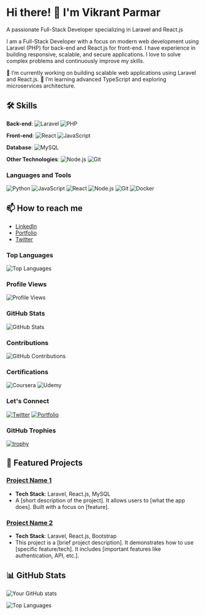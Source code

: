 # Hi there! 👋 I'm Vikrant Parmar
A passionate Full-Stack Developer specializing in Laravel and React.js

I am a Full-Stack Developer with a focus on modern web development using Laravel (PHP) for back-end and React.js for front-end. I have experience in building responsive, scalable, and secure applications. I love to solve complex problems and continuously improve my skills.

🔭 I’m currently working on building scalable web applications using Laravel and React.js.
🌱 I’m learning advanced TypeScript and exploring microservices architecture.



## 🛠 Skills

**Back-end**: ![Laravel](https://img.shields.io/badge/Laravel-%23FF2D20.svg?style=flat&logo=laravel&logoColor=white) ![PHP](https://img.shields.io/badge/PHP-%23777BB4.svg?style=flat&logo=php&logoColor=white)

**Front-end**: ![React](https://img.shields.io/badge/React-%2361DAFB.svg?style=flat&logo=react&logoColor=white) ![JavaScript](https://img.shields.io/badge/JavaScript-%23F7DF1E.svg?style=flat&logo=javascript&logoColor=black)

**Database**: ![MySQL](https://img.shields.io/badge/MySQL-%2300f.svg?style=flat&logo=mysql&logoColor=white)

**Other Technologies**: ![Node.js](https://img.shields.io/badge/Node.js-%2343853D.svg?style=flat&logo=node.js&logoColor=white) ![Git](https://img.shields.io/badge/Git-%23F05032.svg?style=flat&logo=git&logoColor=white)


### Languages and Tools

![Python](https://img.shields.io/badge/Python-3776AB?style=for-the-badge&logo=python&logoColor=white)
![JavaScript](https://img.shields.io/badge/JavaScript-F7DF1E?style=for-the-badge&logo=javascript&logoColor=black)
![React](https://img.shields.io/badge/React-20232A?style=for-the-badge&logo=react&logoColor=61DAFB)
![Node.js](https://img.shields.io/badge/Node.js-43853D?style=for-the-badge&logo=node.js&logoColor=white)
![Git](https://img.shields.io/badge/Git-F05032?style=for-the-badge&logo=git&logoColor=white)
![Docker](https://img.shields.io/badge/Docker-2496ED?style=for-the-badge&logo=docker&logoColor=white)


## 📫 How to reach me

- [LinkedIn](https://www.linkedin.com/in/yourusername/)
- [Portfolio](https://yourportfolio.com/)
- [Twitter](https://twitter.com/yourusername)

### Top Languages

![Top Languages](https://github-readme-stats.vercel.app/api/top-langs/?username=vikrant-parmar&layout=compact&theme=radical)


### Profile Views

![Profile Views](https://komarev.com/ghpvc/?username=vikrant-parmar&color=blueviolet)

### GitHub Stats

![GitHub Stats](https://github-readme-stats.vercel.app/api?username=vikrant-parmar&show_icons=true&theme=radical)



### Contributions

![GitHub Contributions](https://img.shields.io/badge/Contributions-Open%20Source-green)


### Certifications

![Coursera](https://img.shields.io/badge/Coursera-0056D2?style=for-the-badge&logo=Coursera&logoColor=white)
![Udemy](https://img.shields.io/badge/Udemy-EC5252?style=for-the-badge&logo=Udemy&logoColor=white)


### Let's Connect

[![Twitter](https://img.shields.io/badge/Twitter-1DA1F2?style=for-the-badge&logo=twitter&logoColor=white)](https://twitter.com/YOUR_TWITTER_USERNAME)
[![Portfolio](https://img.shields.io/badge/Portfolio-222222?style=for-the-badge&logo=about.me&logoColor=white)](https://your-portfolio-link.com)


### GitHub Trophies

[![trophy](https://github-profile-trophy.vercel.app/?username=vikrant-parmar&theme=onedark)](https://github.com/vikrant-parmar/github-profile-trophy)

## 🚀 Featured Projects

### [Project Name 1](https://github.com/username/project1)
- **Tech Stack**: Laravel, React.js, MySQL
- A [short description of the project]. It allows users to [what the app does]. Built with a focus on [feature].

### [Project Name 2](https://github.com/username/project2)
- **Tech Stack**: Laravel, React.js, Bootstrap
- This project is a [brief project description]. It demonstrates how to use [specific feature/tech]. It includes [important features like authentication, API, etc.].


## 📊 GitHub Stats

![Your GitHub stats](https://github-readme-stats.vercel.app/api?username=vikrant-parmar&show_icons=true&theme=radical)

![Top Languages](https://github-readme-stats.vercel.app/api/top-langs/?username=vikrant-parmar&layout=compact&theme=radical)



<!---
vikrant-parmar/vikrant-parmar is a ✨ special ✨ repository because its `README.md` (this file) appears on your GitHub profile.
You can click the Preview link to take a look at your changes.
--->
